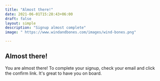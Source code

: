 ```yaml
---
title: "Almost there!"
date: 2021-06-01T15:28:43+06:00
draft: false
layout: simple
description: "Signup almost complete"
image: " https://www.windandbones.com/images/wind-bones.png"

---
```


## Almost there!

You are almost there! To complete your signup, check your email and click the confirm link. It's great to have you on board. 
